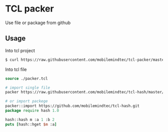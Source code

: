# TCL packer

Use file or package from github

## Usage

Into tcl project

```bash
$ curl https://raw.githubusercontent.com/mobilemindtec/tcl-packer/master/packer.tcl > packer.tcl
```

Into tcl file

```tcl
source ./packer.tcl

# import single file
packer https://raw.githubusercontent.com/mobilemindtec/tcl-hash/master/hash.tcl

# or import packege
packer::import https://github.com/mobilemindtec/tcl-hash.git
package require hash 1.0

hash::hash m :a 1 :b 2
puts [hash::hget $m :a]
```
